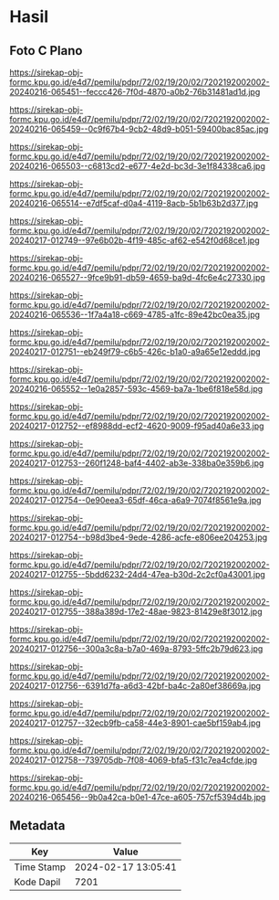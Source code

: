 # Hasil

## Foto C Plano

https://sirekap-obj-formc.kpu.go.id/e4d7/pemilu/pdpr/72/02/19/20/02/7202192002002-20240216-065451--feccc426-7f0d-4870-a0b2-76b31481ad1d.jpg

https://sirekap-obj-formc.kpu.go.id/e4d7/pemilu/pdpr/72/02/19/20/02/7202192002002-20240216-065459--0c9f67b4-9cb2-48d9-b051-59400bac85ac.jpg

https://sirekap-obj-formc.kpu.go.id/e4d7/pemilu/pdpr/72/02/19/20/02/7202192002002-20240216-065503--c6813cd2-e677-4e2d-bc3d-3e1f84338ca6.jpg

https://sirekap-obj-formc.kpu.go.id/e4d7/pemilu/pdpr/72/02/19/20/02/7202192002002-20240216-065514--e7df5caf-d0a4-4119-8acb-5b1b63b2d377.jpg

https://sirekap-obj-formc.kpu.go.id/e4d7/pemilu/pdpr/72/02/19/20/02/7202192002002-20240217-012749--97e6b02b-4f19-485c-af62-e542f0d68ce1.jpg

https://sirekap-obj-formc.kpu.go.id/e4d7/pemilu/pdpr/72/02/19/20/02/7202192002002-20240216-065527--9fce9b91-db59-4659-ba9d-4fc6e4c27330.jpg

https://sirekap-obj-formc.kpu.go.id/e4d7/pemilu/pdpr/72/02/19/20/02/7202192002002-20240216-065536--1f7a4a18-c669-4785-a1fc-89e42bc0ea35.jpg

https://sirekap-obj-formc.kpu.go.id/e4d7/pemilu/pdpr/72/02/19/20/02/7202192002002-20240217-012751--eb249f79-c6b5-426c-b1a0-a9a65e12eddd.jpg

https://sirekap-obj-formc.kpu.go.id/e4d7/pemilu/pdpr/72/02/19/20/02/7202192002002-20240216-065552--1e0a2857-593c-4569-ba7a-1be6f818e58d.jpg

https://sirekap-obj-formc.kpu.go.id/e4d7/pemilu/pdpr/72/02/19/20/02/7202192002002-20240217-012752--ef8988dd-ecf2-4620-9009-f95ad40a6e33.jpg

https://sirekap-obj-formc.kpu.go.id/e4d7/pemilu/pdpr/72/02/19/20/02/7202192002002-20240217-012753--260f1248-baf4-4402-ab3e-338ba0e359b6.jpg

https://sirekap-obj-formc.kpu.go.id/e4d7/pemilu/pdpr/72/02/19/20/02/7202192002002-20240217-012754--0e90eea3-65df-46ca-a6a9-7074f8561e9a.jpg

https://sirekap-obj-formc.kpu.go.id/e4d7/pemilu/pdpr/72/02/19/20/02/7202192002002-20240217-012754--b98d3be4-9ede-4286-acfe-e806ee204253.jpg

https://sirekap-obj-formc.kpu.go.id/e4d7/pemilu/pdpr/72/02/19/20/02/7202192002002-20240217-012755--5bdd6232-24d4-47ea-b30d-2c2cf0a43001.jpg

https://sirekap-obj-formc.kpu.go.id/e4d7/pemilu/pdpr/72/02/19/20/02/7202192002002-20240217-012755--388a389d-17e2-48ae-9823-81429e8f3012.jpg

https://sirekap-obj-formc.kpu.go.id/e4d7/pemilu/pdpr/72/02/19/20/02/7202192002002-20240217-012756--300a3c8a-b7a0-469a-8793-5ffc2b79d623.jpg

https://sirekap-obj-formc.kpu.go.id/e4d7/pemilu/pdpr/72/02/19/20/02/7202192002002-20240217-012756--6391d7fa-a6d3-42bf-ba4c-2a80ef38669a.jpg

https://sirekap-obj-formc.kpu.go.id/e4d7/pemilu/pdpr/72/02/19/20/02/7202192002002-20240217-012757--32ecb9fb-ca58-44e3-8901-cae5bf159ab4.jpg

https://sirekap-obj-formc.kpu.go.id/e4d7/pemilu/pdpr/72/02/19/20/02/7202192002002-20240217-012758--739705db-7f08-4069-bfa5-f31c7ea4cfde.jpg

https://sirekap-obj-formc.kpu.go.id/e4d7/pemilu/pdpr/72/02/19/20/02/7202192002002-20240216-065456--9b0a42ca-b0e1-47ce-a605-757cf5394d4b.jpg


## Metadata

| Key        | Value               |
| ---------- | ------------------- |
| Time Stamp | 2024-02-17 13:05:41 |
| Kode Dapil | 7201                |




